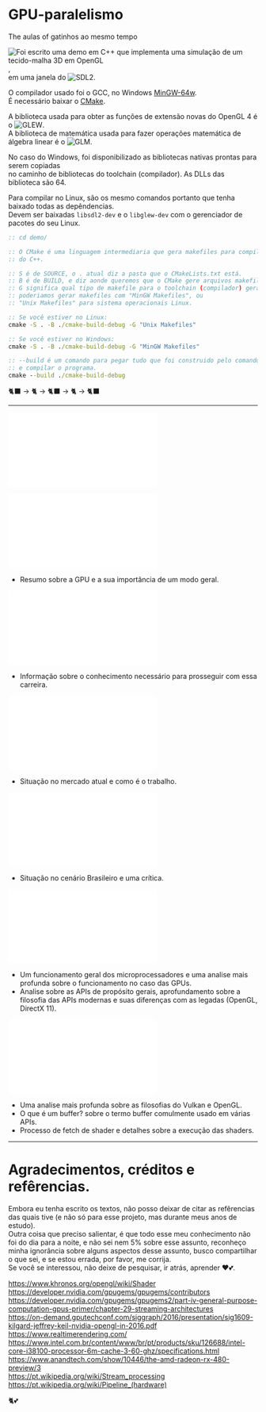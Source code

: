 # GPU-paralelismo
The aulas of gatinhos ao mesmo tempo

![Foi escrito uma demo em C++ que implementa uma simulação de um tecido-malha 3D em OpenGL](demo/),  
em uma janela do ![SDL2](https://www.libsdl.org/).  

O compilador usado foi o GCC, no Windows [MinGW-64w](https://www.mingw-w64.org/downloads/).  
É necessário baixar o [CMake](https://cmake.org/download/).

A biblioteca usada para obter as funções de extensão novas do OpenGL 4 é o ![GLEW](https://glew.sourceforge.net/).  
A biblioteca de matemática usada para fazer operações matemática de álgebra linear é o ![GLM](https://github.com/g-truc/glm).

No caso do Windows, foi disponibilizado as bibliotecas nativas prontas para serem copiadas  
no caminho de bibliotecas do toolchain (compilador).  As DLLs das biblioteca são 64.

Para compilar no Linux, são os mesmo comandos portanto que tenha baixado todas as depêndencias.  
Devem ser baixadas `libsdl2-dev` e o `libglew-dev` com o gerenciador de pacotes do seu Linux.

```bat
:: cd demo/

:: O CMake é uma linguagem intermediaria que gera makefiles para compilar cada arquivo
:: do C++.

:: S é de SOURCE, o . atual diz a pasta que o CMakeLists.txt está.
:: B é de BUILD, e diz aonde queremos que o CMake gere arquivos makefile.
:: G significa qual tipo de makefile para o toolchain (compilador) gerar,
:: poderiamos gerar makefiles com "MinGW Makefiles", ou
:: "Unix Makefiles" para sistema operacionais Linux.

:: Se você estiver no Linux:
cmake -S . -B ./cmake-build-debug -G "Unix Makefiles"

:: Se você estiver no Windows:
cmake -S . -B ./cmake-build-debug -G "MinGW Makefiles"

:: --build é um comando para pegar tudo que foi construido pelo comando acima,
:: e compilar o programa.
cmake --build ./cmake-build-debug
```

🐈‍⬛ -> 🐈 -> 🐈‍⬛ -> 🐈 -> 🐈‍⬛

----

![Sumario](sumario/sumario.md) 

![Apresentação e introdução](1/1-.md) 
- Resumo sobre a GPU e a sua importância de um modo geral.

![Qual a base de conhecimento e a preparação necessária para iniciar nessa área](2/2-.md)  
- Informação sobre o conhecimento necessário para prosseguir com essa carreira.

![Quais os diferentes campos e sua situação no mercado exterior](3/3-.md)  
- Situação no mercado atual e como é o trabalho.  

![Situação do Brasil e o campo graphics programming](4/4-.md)  
- Situação no cenário Brasileiro e uma crítica.

![Resumo sobre central processor unit (CPU) e graphics processor unit (GPU), e sua implementação via software](6/6-.md)  
- Um funcionamento geral dos microprocessadores e uma analise mais profunda sobre o funcionamento no caso das GPUs.
- Analise sobre as APIs de propósito gerais, aprofundamento sobre a filosofia das APIs modernas e suas diferenças com as legadas (OpenGL, DirectX 11).

![Diferenceças entre APIs, detalhamento e processos do pipeline gráfico.](7/7-.md)
- Uma analise mais profunda sobre as filosofias do Vulkan e OpenGL.
- O que é um buffer? sobre o termo buffer comulmente usado em várias APIs.
- Processo de fetch de shader e detalhes sobre a execução das shaders.
  
---

# Agradecimentos, créditos e refêrencias.

Embora eu tenha escrito os textos, não posso deixar de citar as refêrencias das quais tive (e não só para esse projeto, mas durante meus anos de estudo).  
Outra coisa que preciso salientar, é que todo esse meu conhecimento não foi do dia para a noite, e não sei nem 5% sobre esse assunto, reconheço minha ignorância sobre alguns
aspectos desse assunto, busco compartilhar o que sei, e se estou errada, por favor, me corrija.  
Se você se interessou, não deixe de pesquisar, ir atrás, aprender ❤️💕.

https://www.khronos.org/opengl/wiki/Shader  
https://developer.nvidia.com/gpugems/gpugems/contributors    
https://developer.nvidia.com/gpugems/gpugems2/part-iv-general-purpose-computation-gpus-primer/chapter-29-streaming-architectures  
https://on-demand.gputechconf.com/siggraph/2016/presentation/sig1609-kilgard-jeffrey-keil-nvidia-opengl-in-2016.pdf  
https://www.realtimerendering.com/  
https://www.intel.com.br/content/www/br/pt/products/sku/126688/intel-core-i38100-processor-6m-cache-3-60-ghz/specifications.html  
https://www.anandtech.com/show/10446/the-amd-radeon-rx-480-preview/3  
https://pt.wikipedia.org/wiki/Stream_processing  
https://pt.wikipedia.org/wiki/Pipeline_(hardware)  

🐈💕
